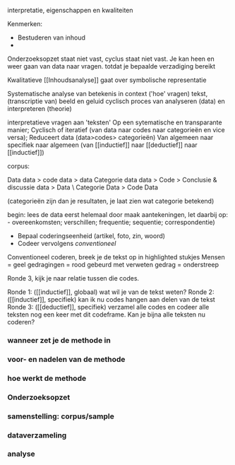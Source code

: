 interpretatie, eigenschappen en kwaliteiten

Kenmerken:
- Bestuderen van inhoud
- 


Onderzoeksopzet staat niet vast, cyclus staat niet vast.
Je kan heen en weer gaan van data naar vragen.
totdat je bepaalde verzadiging bereikt

Kwalitatieve [[Inhoudsanalyse]] gaat over symbolische representatie

Systematische analyse van betekenis in context ('hoe' vragen)
tekst, (transcriptie van) beeld en geluid
cyclisch proces van analyseren (data) en interpreteren (theorie)

interpretatieve vragen aan 'teksten'
Op een sytematische en transparante manier;
Cyclisch of iteratief (van data naar codes naar categorieën en vice versa);
Reduceert data (data>codes> categorieën)
Van algemeen naar specifiek naar algemeen (van [[inductief]] naar [[deductief]] naar [[inductief]])


corpus:

Data
data        >     code 
data
                                    >
data                                       Categorie
data 
data      >       Code                                        >           Conclusie & discussie
data
                                 >
Data  \                                     Categorie
Data      >       Code
Data  

(categorieën zijn dan je resultaten, je laat zien wat categorie betekend)

begin: lees de data eerst helemaal door
maak aantekeningen, let daarbij op:
	- overeenkomsten; verschillen; frequentie; sequentie; correspondentie)
- Bepaal coderingseenheid (artikel, foto, zin, woord)
- Codeer vervolgens *conventioneel*

Conventioneel coderen, breek je de tekst op in highlighted stukjes
Mensen = geel
gedragingen = rood
gebeurd met verweten gedrag = onderstreep

Ronde 3, kijk je naar relatie tussen die codes.

Ronde 1: ([[inductief]], globaal) wat wil je van de tekst weten?
Ronde 2: ([[inductief]], specifiek) kan ik nu codes hangen aan delen van de tekst
Ronde 3: ([[deductief]], specifiek) verzamel alle codes en codeer alle teksten nog een keer met dit codeframe. Kan je bijna alle teksten nu coderen?



### wanneer zet je de methode in

### voor- en nadelen van de methode

### hoe werkt de methode

### Onderzoeksopzet

### samenstelling: corpus/sample

### dataverzameling

### analyse